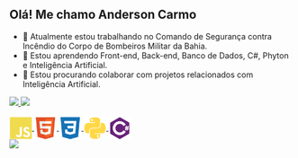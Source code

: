 ## Olá! Me chamo Anderson Carmo


- 🔭 Atualmente estou trabalhando no Comando de Segurança contra Incêndio do Corpo de Bombeiros Militar da Bahia.
- 🌱 Estou aprendendo Front-end, Back-end, Banco de Dados, C#, Phyton e Inteligência Artificial.
- 👯 Estou procurando colaborar com projetos relacionados com Inteligência Artificial.

<div>
  <a href="https://github.com/andersoncarmo1985">
  <img height="180cm" src="https://github-readme-stats.vercel.app/api?username=andersoncarmo1985&show_icons-true&theme=dracula&include_all_commits=true&count_private=true"/>
  <img height="150cm" src="https://github-readme-stats.vercel.app/api/top-langs/?username=andersoncarmo1985&layout-compact&langs_count=16&theme-dracula"/> 
</div>
<div style="display: inline_block"><br>
<img align="center" alt="Carmo-Js" heigth="30" width="40" src="https://raw.githubusercontent.com/devicons/devicon/master/icons/javascript/javascript-plain.svg">
<img align="center" alt="Carmo-HTML" heigth="30" width="40" src="https://raw.githubusercontent.com/devicons/devicon/master/icons/html5/html5-original.svg">
<img align="center" alt="Carmo-CSS" heigth="30" width="40" src="https://raw.githubusercontent.com/devicons/devicon/master/icons/css3/css3-plain.svg">
<img align="center" alt="Carmo-Phyton" heigth="30" width="40" src="https://raw.githubusercontent.com/devicons/devicon/master/icons/python/python-plain.svg">
<img align="center" alt="Carmo-Csharp" heigth="30" width="40" src="https://raw.githubusercontent.com/devicons/devicon/master/icons/csharp/csharp-plain.svg">
</div>

<div>
  <a href="https://cdn.jsdelivr.net/gh/devicons/devicon@latest/devicon.min.css" target=" _blank"><img src="https://cdn.jsdelivr.net/gh/devicons/devicon@latest/icons/facebook/facebook-original.svg" target=" _blank"></a> 
</div>
